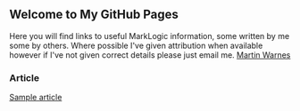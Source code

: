 ## Welcome to My GitHub Pages

Here you will find links to useful MarkLogic information, some written by me some by others. Where possible I've given attribution when available however if I've not given correct details please just email me. [Martin Warnes](mailto:martin.warnes@marklogic.com)

### Article

[Sample article](./articles/SAMPLE.md)

